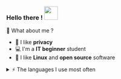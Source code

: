 ### Hello there ! <img src="https://piskel-imgstore-b.appspot.com/img/3fa2aaba-aca9-11ed-b6ac-f3479c76d8d3.gif" width="36"/>

🍋 What about me ? 
<ul>
  <li> 🔐 I like <b>privacy</b> </li>
  <li> 💻 I'm a <b>IT beginner</b> student </li>
  <li> 🐧 I like <b>Linux</b> and <b>open source</b> software</li>
</ul> 

<details>
<summary>⚡️ The languages I use most often</summary>
<br />
  
![Top Langs](https://github-readme-stats.vercel.app/api/top-langs/?username=lemon-42&layout=compact&hide=css,html)
  
</details>

